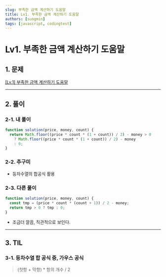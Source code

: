 ```yaml
---
slug: 부족한 금액 계산하기 도움말
title: Lv1. 부족한 금액 계산하기 도움말
authors: [sungmin]
tags: [javascript, codingtest]
---
```


# **Lv1. 부족한 금액 계산하기 도움말**

## 1. 문제

[[Lv.1] 부족한 금액 계산하기
도움말](https://school.programmers.co.kr/learn/courses/30/lessons/82612)

---

## 2. 풀이

### 2-1. 내 풀이

```jsx
function solution(price, money, count) {
  return Math.floor((price * count * (1 + count)) / 2) - money > 0
    ? Math.floor((price * count * (1 + count)) / 2) - money
    : 0;
}
```

### 2-2. 추구미

- 등차수열의 합공식 활용

### 2-3. 다른 풀이

```jsx
function solution(price, money, count) {
  const tmp = (price * count * (count + 1)) / 2 - money;
  return tmp > 0 ? tmp : 0;
}
```

- 조금더 깔끔, 직관적으로 보인다.

---

## 3. TIL

### 3-1. **등차수열 합 공식 중, 가우스 공식**

> (첫항 + 막항) \* 항의 개수 / 2
